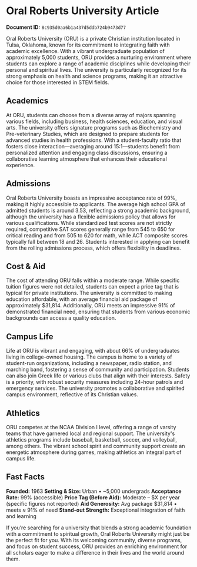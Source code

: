 # Oral Roberts University Article

**Document ID:** `8c935d0aa6b1a437d5ddb724b9473d77`

Oral Roberts University (ORU) is a private Christian institution located in Tulsa, Oklahoma, known for its commitment to integrating faith with academic excellence. With a vibrant undergraduate population of approximately 5,000 students, ORU provides a nurturing environment where students can explore a range of academic disciplines while developing their personal and spiritual lives. The university is particularly recognized for its strong emphasis on health and science programs, making it an attractive choice for those interested in STEM fields.

## Academics
At ORU, students can choose from a diverse array of majors spanning various fields, including business, health sciences, education, and visual arts. The university offers signature programs such as Biochemistry and Pre-veterinary Studies, which are designed to prepare students for advanced studies in health professions. With a student-faculty ratio that fosters close interaction—averaging around 15:1—students benefit from personalized attention and engaging class discussions, ensuring a collaborative learning atmosphere that enhances their educational experience.

## Admissions
Oral Roberts University boasts an impressive acceptance rate of 99%, making it highly accessible to applicants. The average high school GPA of admitted students is around 3.53, reflecting a strong academic background, although the university has a flexible admissions policy that allows for various qualifications. While standardized test scores are not strictly required, competitive SAT scores generally range from 545 to 650 for critical reading and from 505 to 620 for math, while ACT composite scores typically fall between 18 and 26. Students interested in applying can benefit from the rolling admissions process, which offers flexibility in deadlines.

## Cost & Aid
The cost of attending ORU falls within a moderate range. While specific tuition figures were not detailed, students can expect a price tag that is typical for private institutions. The university is committed to making education affordable, with an average financial aid package of approximately $31,814. Additionally, ORU meets an impressive 91% of demonstrated financial need, ensuring that students from various economic backgrounds can access a quality education.

## Campus Life
Life at ORU is vibrant and engaging, with about 66% of undergraduates living in college-owned housing. The campus is home to a variety of student-run organizations, including a newspaper, radio station, and marching band, fostering a sense of community and participation. Students can also join Greek life or various clubs that align with their interests. Safety is a priority, with robust security measures including 24-hour patrols and emergency services. The university promotes a collaborative and spirited campus environment, reflective of its Christian values.

## Athletics
ORU competes at the NCAA Division I level, offering a range of varsity teams that have garnered local and regional support. The university's athletics programs include baseball, basketball, soccer, and volleyball, among others. The vibrant school spirit and community support create an energetic atmosphere during games, making athletics an integral part of campus life.

## Fast Facts
**Founded:** 1963
**Setting & Size:** Urban • ~5,000 undergrads
**Acceptance Rate:** 99% (accessible)
**Price Tag (Before Aid):** Moderate – $X per year (specific figures not reported)
**Aid Generosity:** Avg package $31,814 • meets ≈ 91% of need
**Stand-out Strength:** Exceptional integration of faith and learning

If you’re searching for a university that blends a strong academic foundation with a commitment to spiritual growth, Oral Roberts University might just be the perfect fit for you. With its welcoming community, diverse programs, and focus on student success, ORU provides an enriching environment for all scholars eager to make a difference in their lives and the world around them.
